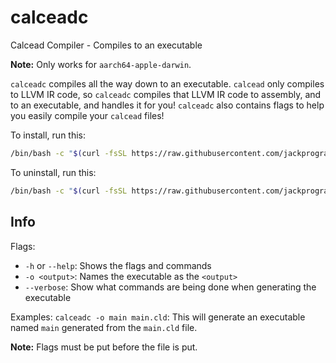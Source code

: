 # calceadc
Calcead Compiler - Compiles to an executable

**Note:** Only works for `aarch64-apple-darwin`.

`calceadc` compiles all the way down to an executable. `calcead` only compiles to LLVM IR code, so `calceadc` compiles that LLVM IR code to assembly, and to an executable, and handles it for you!
`calceadc` also contains flags to help you easily compile your `calcead` files!

To install, run this:
```bash
/bin/bash -c "$(curl -fsSL https://raw.githubusercontent.com/jackprogramsjp/calceadc/main/install.sh)"
```

To uninstall, run this:
```bash
/bin/bash -c "$(curl -fsSL https://raw.githubusercontent.com/jackprogramsjp/calceadc/main/uninstall.sh)"
```

## Info

Flags:
* `-h` or `--help`: Shows the flags and commands
* `-o <output>`: Names the executable as the `<output>`
* `--verbose`: Show what commands are being done when generating the executable

Examples:
`calceadc -o main main.cld`: This will generate an executable named `main` generated from the `main.cld` file.

**Note:** Flags must be put before the file is put.